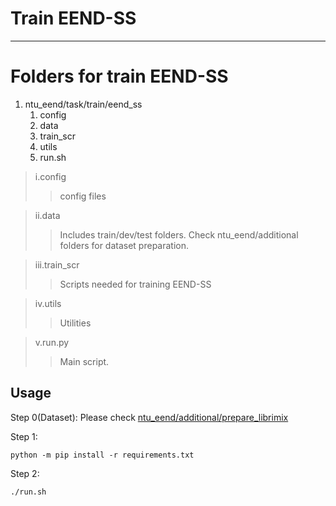Train EEND-SS
===========================


****

# Folders for train EEND-SS
1. ntu_eend/task/train/eend_ss
   1. config
   2. data
   3. train_scr
   4. utils
   5. run.sh

>i.config
>>config files

>ii.data
>>Includes train/dev/test folders. Check ntu_eend/additional folders for dataset preparation.

>iii.train_scr
>> Scripts needed for training EEND-SS

>iv.utils
>>Utilities

>v.run.py
>>Main script. 


## **Usage**
Step 0(Dataset):
Please check [ntu_eend/additional/prepare_librimix](https://github.com/KaeLiuChenyu/ntu_eend/tree/main/additional/prepare_librimix)

Step 1:
```
python -m pip install -r requirements.txt
```

Step 2:
```
./run.sh
```



